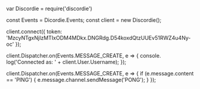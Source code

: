 var Discordie = require('discordie')

const Events = Dicordie.Events;
const client = new Discordie();

client.connect({
  token: 'MzcyNTgxNjIzMTIxODM4MDkx.DNGRdg.D54koxdQtzUUEv51RWZ4u4Ny-oc'
  });
  
  client.Dispatcher.on(Events.MESSAGE_CREATE, e => {
    console. log('Connected as: ' + client.User.Username);
  });
  
  client.Dispatcher.on(Events.MESSAGE_CREATE, e => {
    if (e.message.content == 'PING') {
      e.message.channel.sendMessage('PONG');
    }
  });
  
